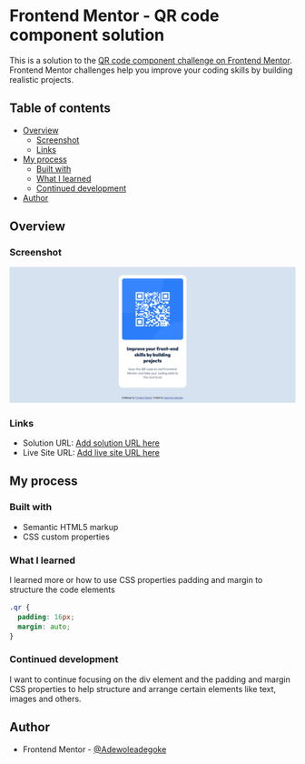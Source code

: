# Frontend Mentor - QR code component solution

This is a solution to the [QR code component challenge on Frontend Mentor](https://www.frontendmentor.io/challenges/qr-code-component-iux_sIO_H). Frontend Mentor challenges help you improve your coding skills by building realistic projects. 

## Table of contents

- [Overview](#overview)
  - [Screenshot](#screenshot)
  - [Links](#links)
- [My process](#my-process)
  - [Built with](#built-with)
  - [What I learned](#what-i-learned)
  - [Continued development](#continued-development)
- [Author](#author)



## Overview

### Screenshot

![](./scrn.png)


### Links

- Solution URL: [Add solution URL here](https://your-solution-url.com)
- Live Site URL: [Add live site URL here](https://your-live-site-url.com)

## My process

### Built with

- Semantic HTML5 markup
- CSS custom properties



### What I learned

I learned more or how to use CSS properties padding and margin to structure the code elements
```css
.qr {
  padding: 16px;
  margin: auto;
}
```



### Continued development


I want to continue focusing on the div element and the padding and margin CSS properties to help structure and arrange certain elements like text, images and others.



## Author

- Frontend Mentor - [@Adewoleadegoke](https://www.frontendmentor.io/profile/Adewoleadegoke)